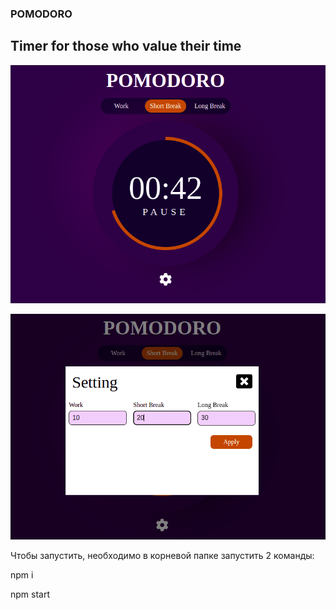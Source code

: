 ### POMODORO
## Timer for those who value their time

![first](https://github.com/YZDmitriy/Pomodoro-App/blob/master/public/image/pomodoro1.png)

![second](https://github.com/YZDmitriy/Pomodoro-App/blob/master/public/image/pomodoro2.png)

Чтобы запустить, необходимо в корневой папке запустить 2 команды:

npm i

npm start
